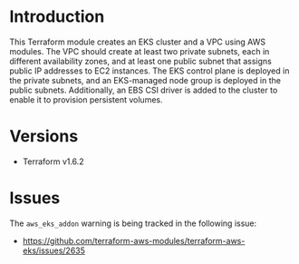# Introduction

This Terraform module creates an EKS cluster and a VPC using AWS modules. The VPC should create at least two private subnets, each in different availability zones, and at least one public subnet that assigns public IP addresses to EC2 instances. The EKS control plane is deployed in the private subnets, and an EKS-managed node group is deployed in the public subnets. Additionally, an EBS CSI driver is added to the cluster to enable it to provision persistent volumes.

# Versions

- Terraform v1.6.2

# Issues

The `aws_eks_addon` warning is being tracked in the following issue:

- https://github.com/terraform-aws-modules/terraform-aws-eks/issues/2635
